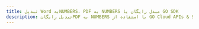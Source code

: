 ---title: تبدیل Word بهNUMBERS، PDF به NUMBERS مبدل رایگان یا GO SDKdescription: تبدیل رایگانPDF به NUMBERS با استفاده از GO Cloud APIs & SDK. همچنین اسناد Microsoft Word و OpenOffice را در Cloud ایجاد، ویرایش و رندر کنید.---